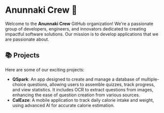 # Anunnaki Crew 🚀

Welcome to the **Anunnaki Crew** GitHub organization! We're a passionate group of developers, engineers, and innovators dedicated to creating impactful software solutions. Our mission is to develop applications that we are passionate about.

## 📚 Projects

Here are some of our exciting projects:

- **QSpark**: An app designed to create and manage a database of multiple-choice questions, allowing users to assemble quizzes, track progress, and view statistics. It includes OCR to extract questions from images, enhancing the ease of question creation from various sources.
- **CalEaze**: A mobile application to track daily calorie intake and weight, using advanced AI for accurate calorie estimation.
